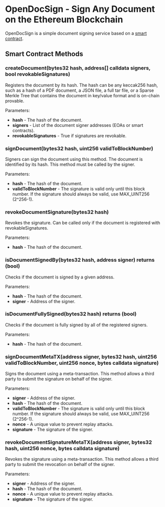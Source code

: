 # OpenDocSign - Sign Any Document on the Ethereum Blockchain

OpenDocSign is a simple document signing service based on a [smart contract](contracts/DocSignContract.sol).

## Smart Contract Methods

### createDocument(bytes32 hash, address[] calldata signers, bool revokableSignatures)

Registers the document by its hash. The hash can be any keccak256 hash, such as a hash of a PDF document, a JSON file, a full tar file, or a Sparse Merkle Tree that contains the document in key/value format and is on-chain provable.

Parameters:
- **hash** - The hash of the document.
- **signers** - List of the document signer addresses (EOAs or smart contracts).
- **revokableSignatures** - True if signatures are revokable.

### signDocument(bytes32 hash, uint256 validToBlockNumber)

Signers can sign the document using this method. The document is identified by its hash. This method must be called by the signer.

Parameters:
- **hash** - The hash of the document.
- **validToBlockNumber** - The signature is valid only until this block number. If the signature should always be valid, use MAX_UINT256 (2^256-1).

### revokeDocumentSignature(bytes32 hash)

Revokes the signature. Can be called only if the document is registered with revokableSignatures.

Parameters:
- **hash** - The hash of the document.

### isDocumentSignedBy(bytes32 hash, address signer) returns (bool)

Checks if the document is signed by a given address.

Parameters:
- **hash** - The hash of the document.
- **signer** - Address of the signer.

### isDocumentFullySigned(bytes32 hash) returns (bool)

Checks if the document is fully signed by all of the registered signers.

Parameters:
- **hash** - The hash of the document.

### signDocumentMetaTX(address signer, bytes32 hash, uint256 validToBlockNumber, uint256 nonce, bytes calldata signature)

Signs the document using a meta-transaction. This method allows a third party to submit the signature on behalf of the signer.

Parameters:
- **signer** - Address of the signer.
- **hash** - The hash of the document.
- **validToBlockNumber** - The signature is valid only until this block number. If the signature should always be valid, use MAX_UINT256 (2^256-1).
- **nonce** - A unique value to prevent replay attacks.
- **signature** - The signature of the signer.

### revokeDocumentSignatureMetaTX(address signer, bytes32 hash, uint256 nonce, bytes calldata signature)

Revokes the signature using a meta-transaction. This method allows a third party to submit the revocation on behalf of the signer.

Parameters:
- **signer** - Address of the signer.
- **hash** - The hash of the document.
- **nonce** - A unique value to prevent replay attacks.
- **signature** - The signature of the signer.



